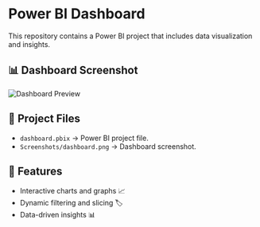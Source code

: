 # Power BI Dashboard

This repository contains a Power BI project that includes data visualization and insights.

## 📊 Dashboard Screenshot
![Dashboard Preview]("C:\Users\jadha\Desktop\dashboard.png.png")

## 📂 Project Files
- `dashboard.pbix` → Power BI project file.
- `Screenshots/dashboard.png` → Dashboard screenshot.

## 🚀 Features
- Interactive charts and graphs 📈
- Dynamic filtering and slicing 🏷️
- Data-driven insights 📊
